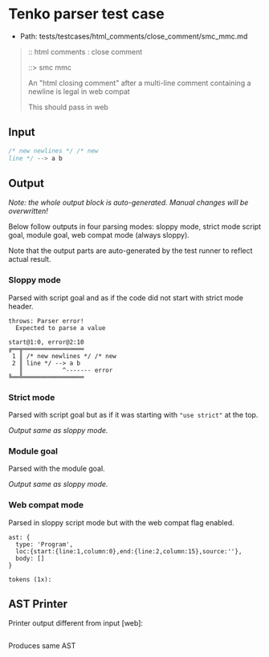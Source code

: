 # Tenko parser test case

- Path: tests/testcases/html_comments/close_comment/smc_mmc.md

> :: html comments : close comment
>
> ::> smc mmc
>
> An "html closing comment" after a multi-line comment containing a newline is legal in web compat
>
> This should pass in web

## Input

`````js
/* new newlines */ /* new
line */ --> a b
`````

## Output

_Note: the whole output block is auto-generated. Manual changes will be overwritten!_

Below follow outputs in four parsing modes: sloppy mode, strict mode script goal, module goal, web compat mode (always sloppy).

Note that the output parts are auto-generated by the test runner to reflect actual result.

### Sloppy mode

Parsed with script goal and as if the code did not start with strict mode header.

`````
throws: Parser error!
  Expected to parse a value

start@1:0, error@2:10
╔══╦═════════════════
 1 ║ /* new newlines */ /* new
 2 ║ line */ --> a b
   ║           ^------- error
╚══╩═════════════════

`````

### Strict mode

Parsed with script goal but as if it was starting with `"use strict"` at the top.

_Output same as sloppy mode._

### Module goal

Parsed with the module goal.

_Output same as sloppy mode._

### Web compat mode

Parsed in sloppy script mode but with the web compat flag enabled.

`````
ast: {
  type: 'Program',
  loc:{start:{line:1,column:0},end:{line:2,column:15},source:''},
  body: []
}

tokens (1x):

`````


## AST Printer

Printer output different from input [web]:

````js

````

Produces same AST
